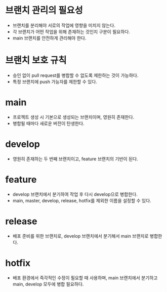 # 브랜치 관리의 필요성
- 브랜치를 분리해야 서로의 작업에 영향을 미치지 않는다.
- 각 브랜치가 어떤 작업을 위해 존재하는 것인지 구분이 필요하다.
- main 브랜치를 안전하게 관리해야 한다.

# 브랜치 보호 규칙
- 승인 없이 pull request를 병합할 수 없도록 제한하는 것이 가능하다.
- 특정 브랜치에 push 가능자를 제한할 수 있다.

# main
- 프로젝트 생성 시 기본으로 생성되는 브랜치이며, 영원히 존재한다.
- 병합될 때마다 새로운 버전이 탄생한다.

# develop
- 영원히 존재하는 두 번째 브랜치이고, feature 브랜치의 기반이 된다.

# feature 
- develop 브랜치에서 분기하여 작업 후 다시 develop으로 병합한다.
- main, master, develop, release, hotfix를 제외한 이름을 설정할 수 있다.

# release
- 배포 준비를 위한 브랜치로, develop 브랜치에서 분기해서 main 브랜치로 병합한다.

# hotfix
- 배포 환경에서 즉각적인 수정이 필요할 때 사용하며, main 브랜치에서 분기하고 main, develop 모두에 병합 필요하다.
